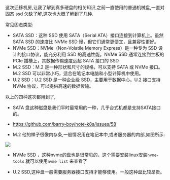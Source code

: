 这次迁移机房,让我了解到真多硬盘的相关知识,之前一直使用的普通机械盘,一直对固态 ssd 欠缺了解,这次也大概了解到了几种.

常见固态类型: 
- SATA SSD：这种 SSD 使用 SATA（Serial ATA）接口连接到计算机上。虽然 SATA SSD 的速度比 NVMe SSD 慢，但它们通常更便宜，且兼容性更好。
- NVMe SSD：NVMe（Non-Volatile Memory Express）是一种专为 SSD 设计的接口协议，能充分利用 SSD 的高速性能。NVMe SSD 通常连接到主板的 PCIe 插槽上，其数据传输速度远超 SATA 接口的 SSD
- M.2 SSD：M.2 是一种形状和尺寸的规格，可以支持 SATA 或 NVMe 接口。M.2 SSD 可以非常小巧，适合在笔记本电脑和小型计算机中使用。
- U.2 SSD：U.2 SSD 是一种企业级 SSD，主要用于数据中心。U.2 接口支持 NVMe 协议，可以提供高速的数据传输。

以上的四种这次都用到了,

- SATA 盘这种磁盘是我们平时最常用的一种，几乎台式机都是支持SATA接口的。
- https://github.com/barry-boy/note-k8s/issues/58


- M.2 他的样子很像内存条,一般情况用在笔记本中,或者服务器的内部,如图所示:

![](https://pic.imgdb.cn/item/64f1922c661c6c8e545230d7.jpg)

- NVMe SSD ，这种nvme的盘也是很常见的，这个需要安装linux安装`nvme-tools` 就可以使用`nvme list` 来查看了

- U.2 SSD,这种盘一般需要服务器接口支持才能够使用。一般这种盘比较昂贵。 
